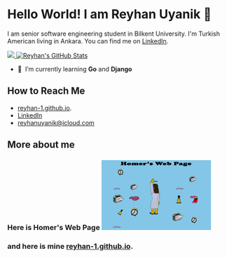 # Hello World! I am Reyhan Uyanik 👋
I am senior software engineering student in Bilkent University. I'm Turkish American living in Ankara. You can find me on [LinkedIn](https://www.linkedin.com/in/reyhan-uyanik).

<a href="https://github.com/reyhan-1/reyhan-1">
  <img src="https://github-readme-stats.vercel.app/api/top-langs/?username=reyhan-1&hide=java,html&title_color=ffffff&text_color=c9cacc&icon_color=2bbc8a&bg_color=1d1f21" />
</a>
<a href="https://github.com/reyhan-1/reyhan-1">
  <img src="https://github-readme-stats.vercel.app/api?username=reyhan-1&show_icons=true&line_height=27&count_private=true&title_color=ffffff&text_color=c9cacc&icon_color=2bbc8a&bg_color=1d1f21" alt="Reyhan's GitHub Stats" />
</a>


- :seedling: &nbsp;I’m currently learning **Go** and **Django**


## How to Reach Me 
- [reyhan-1.github.io](http://reyhan-1.github.io/).
- [LinkedIn](https://www.linkedin.com/in/reyhan-uyanik)
- reyhanuyanik@icloud.com


## More about me
### Here is Homer's Web Page <img src="https://raw.githubusercontent.com/reyhan-1/reyhan-1/master/homer.gif" width="250px" >
### and here is mine  [reyhan-1.github.io](http://reyhan-1.github.io/).









<!--
**reyhan-1/reyhan-1** is a ✨ _special_ ✨ repository because its `README.md` (this file) appears on your GitHub profile.

Here are some ideas to get you started:

- 🔭 I’m currently working on ...
- 🌱 I’m currently learning ...
- 👯 I’m looking to collaborate on ...
- 🤔 I’m looking for help with ...
- 💬 Ask me about ...
- 📫 How to reach me: ...
- 😄 Pronouns: ...
- ⚡ Fun fact: ...
-->

